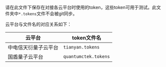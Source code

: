 请在此文件下保存在对接各云平台时使用的token，这些token可用于测试。此文件夹中`*.tokens`文件不会被git同步。

云平台与文件名的对应关系如下：

| 云平台  | token文件名  |
|---|---|
| 中电信天衍量子云平台  | `tianyan.tokens`  |
| 国盾量子云平台  | `quantumctek.tokens`  |
